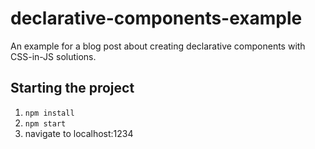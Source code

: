 # declarative-components-example
An example for a blog post about creating declarative components with CSS-in-JS solutions.

## Starting the project

1. `npm install`
2. `npm start`
3. navigate to localhost:1234
